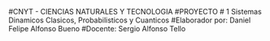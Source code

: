 #CNYT - CIENCIAS NATURALES Y TECNOLOGIA 
#PROYECTO # 1 Sistemas Dinamicos Clasicos, Probabilisticos y Cuanticos 
#Elaborador por: Daniel Felipe Alfonso Bueno 
#Docente: Sergio Alfonso Tello 
